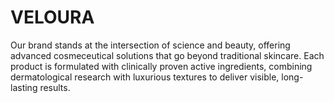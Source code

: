 # VELOURA
Our brand stands at the intersection of science and beauty, offering advanced cosmeceutical solutions that go beyond traditional skincare. Each product is formulated with clinically proven active ingredients, combining dermatological research with luxurious textures to deliver visible, long-lasting results. 

